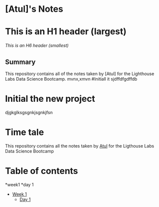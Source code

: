 # [Atul]'s Notes
# This is an H1 header (largest)
###### This is an H6 header (smallest)
## Summary 

This repository contains all of the notes taken by [Atul] for the Lighthouse Labs Data Science Bootcamp.
mvnx,xmvn
#Initiall it
sjdffdfgdffdb

# Initial the new project
djgkglksgsgnkjsgnkjfsn
# Time tale

This repository contains all the notes taken by [Atul](https://github.com/atuleo/no-README) for the Ligthouse Labs Data Science Bootcamp

# Table of contents
*week1
  *day 1
* [Week 1](/Week_1)
  * [Day 1](/Week_1/Day_1)